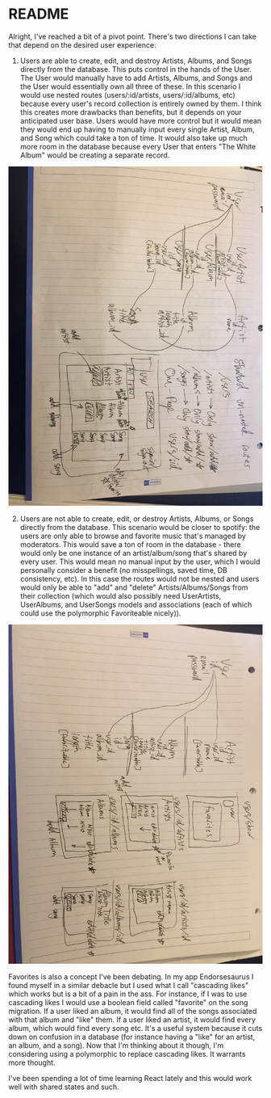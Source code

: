 # README

Alright, I've reached a bit of a pivot point.  There's two directions I can take that depend on the desired user experience:

1. Users are able to create, edit, and destroy Artists, Albums, and Songs directly from the database.  This puts control in the hands of the User.  The User would manually have to add Artists, Albums, and Songs and the User would essentially own all three of these.  In this scenario I would use nested routes (users/:id/artists, users/:id/albums, etc) because every user's record collection is entirely owned by them.  I think this creates more drawbacks than benefits, but it depends on your anticipated user base.  Users would have more control but it would mean they would end up having to manually input every single Artist, Album, and Song which could take a ton of time.  It would also take up much more room in the database because every User that enters "The White Album" would be creating a separate record.

![alt text](/app/assets/images/image1.JPG "Logo Title Text 1")

2. Users are not able to create, edit, or destroy Artists, Albums, or Songs directly from the database.  This scenario would be closer to spotify: the users are only able to browse and favorite music that's managed by moderators.  This would save a ton of room in the database - there would only be one instance of an artist/album/song that's shared by every user.  This would mean no manual input by the user, which I would personally consider a benefit (no misspellings, saved time, DB consistency, etc).  In this case the routes would not be nested and users would only be able to "add" and "delete" Artists/Albums/Songs from their collection (which would also possibly need UserArtists, UserAlbums, and UserSongs models and associations (each of which could use the polymorphic Favoriteable nicely)).

![alt text](/app/assets/images/image2.JPG "Logo Title Text 1")

Favorites is also a concept I've been debating.  In my app Endorsesaurus I found myself in a similar debacle but I used what I call "cascading likes" which works but is a bit of a pain in the ass.  For instance, if I was to use cascading likes I would use a boolean field called "favorite" on the song migration.  If a user liked an album, it would find all of the songs associated with that album and "like" them.  If a user liked an artist, it would find every album, which would find every song etc.  It's a useful system because it cuts down on confusion in a database (for instance having a "like" for an artist, an album, and a song).  Now that I'm thinking about it though, I'm considering using a polymorphic to replace cascading likes.  It warrants more thought.

I've been spending a lot of time learning React lately and this would work well with shared states and such.

